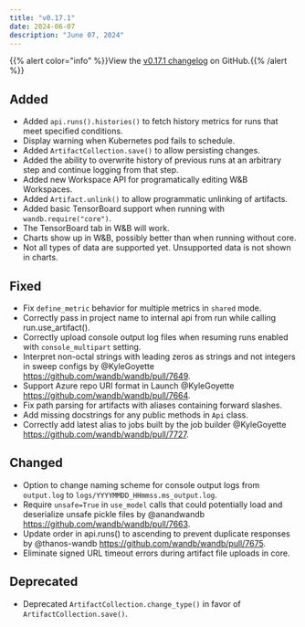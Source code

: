 ```yaml
---
title: "v0.17.1"
date: 2024-06-07
description: "June 07, 2024"
---
```


{{% alert color="info" %}}View the [v0.17.1 changelog](https://github.com/wandb/wandb/releases/tag/v0.17.1) on GitHub.{{% /alert %}}

## Added

- Added `api.runs().histories()` to fetch history metrics for runs that meet specified conditions. <!-- by @thanos-wandb in https://github.com/wandb/wandb/pull/7690 -->
- Display warning when Kubernetes pod fails to schedule. <!-- by @TimH98 in https://github.com/wandb/wandb/pull/7576 -->
- Added `ArtifactCollection.save()` to allow persisting changes. <!-- by @amusipatla-wandb in https://github.com/wandb/wandb/pull/7555 -->
- Added the ability to overwrite history of previous runs at an arbitrary step and continue logging from that step. <!-- by @dannygoldstein in https://github.com/wandb/wandb/pull/7711 -->
- Added new Workspace API for programatically editing W&B Workspaces. <!-- by @andrewtruong in https://github.com/wandb/wandb/pull/7728 -->
- Added `Artifact.unlink()` to allow programmatic unlinking of artifacts. <!-- by @tonyyli-wandb in https://github.com/wandb/wandb/pull/7735 -->
- Added basic TensorBoard support when running with `wandb.require("core")`. <!-- by @timoffex in https://github.com/wandb/wandb/pull/7725 -->
- The TensorBoard tab in W&B will work.
- Charts show up in W&B, possibly better than when running without core.
- Not all types of data are supported yet. Unsupported data is not shown in charts.

## Fixed

- Fix `define_metric` behavior for multiple metrics in `shared` mode. <!-- by @dmitryduev in https://github.com/wandb/wandb/pull/7715 -->
- Correctly pass in project name to internal api from run while calling run.use_artifact(). <!-- by @ibindlish in https://github.com/wandb/wandb/pull/7701 -->
- Correctly upload console output log files when resuming runs enabled with `console_multipart` setting. <!-- by @kptkin in https://github.com/wandb/wandb/pull/7694 and @dmitryduev in https://github.com/wandb/wandb/pull/7697 -->
- Interpret non-octal strings with leading zeros as strings and not integers in sweep configs by @KyleGoyette https://github.com/wandb/wandb/pull/7649.
- Support Azure repo URI format in Launch @KyleGoyette https://github.com/wandb/wandb/pull/7664.
- Fix path parsing for artifacts with aliases containing forward slashes. <!-- by @amusipatla-wandb in https://github.com/wandb/wandb/pull/7676 -->
- Add missing docstrings for any public methods in `Api` class. <!-- by @tonyyli-wandb in https://github.com/wandb/wandb/pull/7713 -->
- Correctly add latest alias to jobs built by the job builder @KyleGoyette https://github.com/wandb/wandb/pull/7727.

## Changed

- Option to change naming scheme for console output logs from `output.log` to `logs/YYYYMMDD_HHmmss.ms_output.log`. <!-- by @kptkin in https://github.com/wandb/wandb/pull/7694 -->
- Require `unsafe=True` in `use_model` calls that could potentially load and deserialize unsafe pickle files by @anandwandb https://github.com/wandb/wandb/pull/7663.
- Update order in api.runs() to ascending to prevent duplicate responses by @thanos-wandb https://github.com/wandb/wandb/pull/7675.
- Eliminate signed URL timeout errors during artifact file uploads in core. <!-- by @moredatarequired in https://github.com/wandb/wandb/pull/7586 -->

## Deprecated

- Deprecated `ArtifactCollection.change_type()` in favor of `ArtifactCollection.save()`. <!-- by @amusipatla-wandb in https://github.com/wandb/wandb/pull/7555 -->